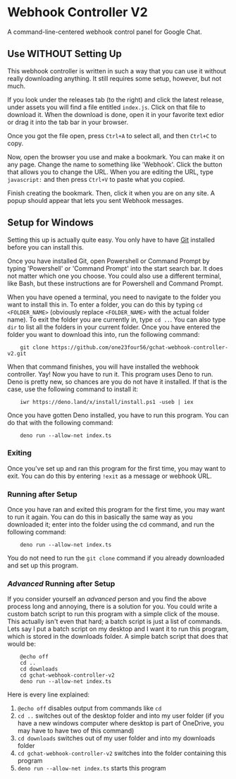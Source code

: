 # Webhook Controller V2

A command-line-centered webhook control panel for Google Chat. 

## Use WITHOUT Setting Up

This webhook controller is written in such a way that you can use it without really downloading anything. It still requires some setup, however, but not much.   

If you look under the releases tab (to the right) and click the latest release, under assets you will find a file entitled `index.js`. Click on that file to download it. When the download is done, open it in your favorite text edior or drag it into the tab bar in your browser.   

Once you got the file open, press `Ctrl+A` to select all, and then `Ctrl+C` to copy.  

Now, open the browser you use and make a bookmark. You can make it on any page. Change the name to something like 'Webhook'. Click the button that allows you to change the URL. When you are editing the URL, type `javascript:` and then press `Ctrl+V` to paste what you copied.   

Finish creating the bookmark. Then, click it when you are on any site. A popup should appear that lets you sent Webhook messages. 

## Setup for Windows

Setting this up is actually quite easy. You only have to have [Git](https://git-scm.com/downloads) installed before you can install this.  

Once you have installed Git, open Powershell or Command Prompt by typing 'Powershell' or 'Command Prompt' into the start search bar. It does not matter which one you choose. You could also use a different terminal, like Bash, but these instructions are for Powershell and Command Prompt.  

When you have opened a terminal, you need to navigate to the folder you want to install this in. To enter a folder, you can do this by typing `cd <FOLDER_NAME>` (obviously replace `<FOLDER_NAME>` with the actual folder name). To exit the folder you are currently in, type `cd ..`. You can also type `dir` to list all the folders in your current folder. Once you have entered the folder you want to download this into, run the following command:

        git clone https://github.com/one23four56/gchat-webhook-controller-v2.git
        
When that command finishes, you will have installed the webhook controller. Yay! Now you have to run it. This program uses Deno to run. Deno is pretty new, so chances are you do not have it installed. If that is the case, use the following command to install it:

        iwr https://deno.land/x/install/install.ps1 -useb | iex

Once you have gotten Deno installed, you have to run this program. You can do that with the following command:

        deno run --allow-net index.ts

### Exiting 

Once you've set up and ran this program for the first time, you may want to exit. You can do this by entering `!exit` as a message or webhook URL. 

### Running after Setup

Once you have ran and exited this program for the first time, you may want to run it again. You can do this in basically the same way as you downloaded it; enter into the folder using the cd command, and run the following command: 

        deno run --allow-net index.ts

You do not need to run the `git clone` command if you already downloaded and set up this program. 

### *Advanced* Running after Setup 

If you consider yourself an *advanced* person and you find the above process long and annoying, there is a solution for you. You could write a custom batch script to run this program with a simple click of the mouse. This actually isn't even that hard; a batch script is just a list of commands. Lets say I put a batch script on my desktop and I want it to run this program, which is stored in the downloads folder. A simple batch script that does that would be:

        @echo off 
        cd ..
        cd downloads 
        cd gchat-webhook-controller-v2
        deno run --allow-net index.ts
        
Here is every line explained: 

1. `@echo off` disables output from commands like `cd`
2. `cd ..` switches out of the desktop folder and into my user folder (if you have a new windows computer where desktop is part of OneDrive, you may have to have two of this command)
3. `cd downloads` switches out of my user folder and into my downloads folder
4. `cd gchat-webhook-controller-v2` switches into the folder containing this program 
5. `deno run --allow-net index.ts` starts this program

